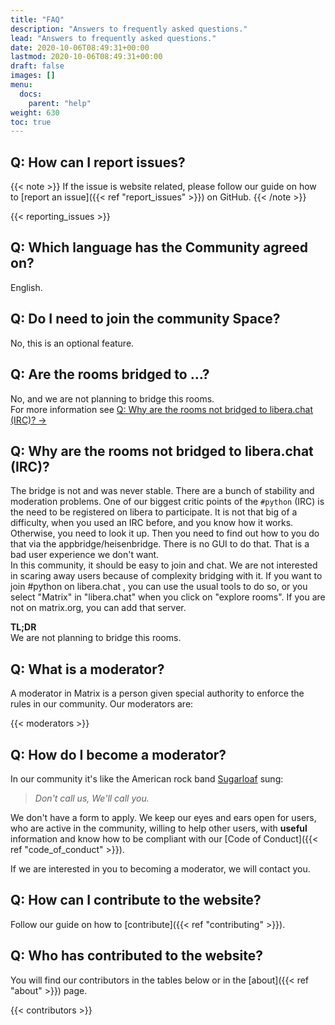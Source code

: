 ```yaml
---
title: "FAQ"
description: "Answers to frequently asked questions."
lead: "Answers to frequently asked questions."
date: 2020-10-06T08:49:31+00:00
lastmod: 2020-10-06T08:49:31+00:00
draft: false
images: []
menu:
  docs:
    parent: "help"
weight: 630
toc: true
---
```


## Q: How can I report issues?

{{< note >}} If the issue is website related, please follow our guide on how to
[report an issue]({{< ref "report_issues" >}}) on GitHub. {{< /note >}}

{{< reporting_issues >}}

## Q: Which language has the Community agreed on?

English.

## Q: Do I need to join the community Space?

No, this is an optional feature.

## Q: Are the rooms bridged to ...?

No, and we are not planning to bridge this rooms.<br /> For more information
see
[Q: Why are the rooms not bridged to libera.chat (IRC)? →](#q-why-are-the-rooms-not-bridged-to-liberachat-irc)

## Q: Why are the rooms not bridged to libera.chat (IRC)?

The bridge is not and was never stable. There are a bunch of stability and
moderation problems. One of our biggest critic points of the `#python` (IRC) is
the need to be registered on libera to participate. It is not that big of a
difficulty, when you used an IRC before, and you know how it works. Otherwise,
you need to look it up. Then you need to find out how to you do that via the
appbridge/heisenbridge. There is no GUI to do that. That is a bad user
experience we don't want.<br /> In this community, it should be easy to join
and chat. We are not interested in scaring away users because of complexity
bridging with it. If you want to join #python on libera.chat , you can use the
usual tools to do so, or you select "Matrix" in "libera.chat" when you click on
"explore rooms". If you are not on matrix.org, you can add that server.

**TL;DR**<br /> We are not planning to bridge this rooms.

## Q: What is a moderator?

A moderator in Matrix is a person given special authority to enforce the rules
in our community. Our moderators are:

{{< moderators >}}

## Q: How do I become a moderator?

In our community it's like the American rock band
[Sugarloaf](<https://en.wikipedia.org/wiki/Sugarloaf_(band)>) sung:

> _Don't call us, We'll call you._

We don't have a form to apply. We keep our eyes and ears open for users, who
are active in the community, willing to help other users, with **useful**
information and know how to be compliant with our [Code of
Conduct]({{< ref "code_of_conduct" >}}).

If we are interested in you to becoming a moderator, we will contact you.

## Q: How can I contribute to the website?

Follow our guide on how to [contribute]({{< ref "contributing" >}}).

## Q: Who has contributed to the website?

You will find our contributors in the tables below or in the
[about]({{< ref "about" >}}) page.

{{< contributors >}}

